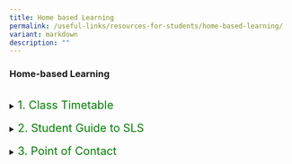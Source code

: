 ```yaml
---
title: Home based Learning
permalink: /useful-links/resources-for-students/home-based-learning/
variant: markdown
description: ""
---
```

<h3>Home-based Learning</h3><br>
<details>
<summary><p style="font-size:20px; color:green; display:inline">1. Class Timetable</p>
</summary><div data-type="detailsContent" class="isomer-details-content"><br>
Primary 1<br><br>
</div></details><br>
	
<details>
<summary><p style="font-size:20px; color:green; display:inline">2. Student Guide to SLS</p>
</summary><div data-type="detailsContent" class="isomer-details-content"><br>1. 
	<a href="/files/HBL/briefing slides for_students (pre-hbl).pdf" target="_blank">Briefing Slides for Students (Pre-HBL)</a><br>2. 
<a href="/files/HBL/a students' guide to using sls for hbl.pdf" target="_blank">A Student's Guide to Using SLS for HBL</a>
	<br></div></details><br>
	
<details>
<summary><p style="font-size:20px; color:green; display:inline">3. Point of Contact</p>
</summary><div data-type="detailsContent" class="isomer-details-content"><br>
	For issues with MIMS or SLS account:<br><br>
	1. Francis Locanas - <a href="mailto:locanas_francis_gutierrez@schools.gov.sg"><span style="font-weight:500;text-decoration:underline;color:#21088A">locanas_francis_gutierrez@schools.gov.sg
</span></a><br>
	2. Hariani Salleh  - <a href="mailto:hariani_salleh@schools.gov.sg"><span style="font-weight:500;text-decoration:underline;color:#21088A">hariani_salleh@schools.gov.sg</span></a>
<br>
</div></details>